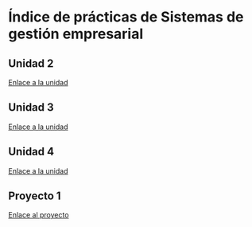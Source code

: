 # Índice de prácticas de Sistemas de gestión empresarial
## Unidad 2
[Enlace a la unidad](./ut02/index.md)
## Unidad 3
[Enlace a la unidad](./ut03/index.md)
## Unidad 4
[Enlace a la unidad](./ut04/index.md)

## Proyecto 1
[Enlace al proyecto](./proyectos/proyecto_1/index.md)